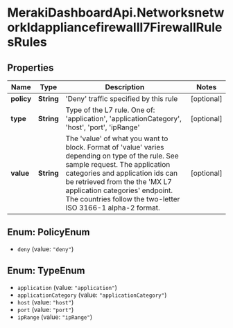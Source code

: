 # MerakiDashboardApi.NetworksnetworkIdappliancefirewalll7FirewallRulesRules

## Properties
Name | Type | Description | Notes
------------ | ------------- | ------------- | -------------
**policy** | **String** | &#x27;Deny&#x27; traffic specified by this rule | [optional] 
**type** | **String** | Type of the L7 rule. One of: &#x27;application&#x27;, &#x27;applicationCategory&#x27;, &#x27;host&#x27;, &#x27;port&#x27;, &#x27;ipRange&#x27; | [optional] 
**value** | **String** | The &#x27;value&#x27; of what you want to block. Format of &#x27;value&#x27; varies depending on type of the rule. See sample request. The application categories and application ids can be retrieved from the the &#x27;MX L7 application categories&#x27; endpoint. The countries follow the two-letter ISO 3166-1 alpha-2 format. | [optional] 

<a name="PolicyEnum"></a>
## Enum: PolicyEnum

* `deny` (value: `"deny"`)


<a name="TypeEnum"></a>
## Enum: TypeEnum

* `application` (value: `"application"`)
* `applicationCategory` (value: `"applicationCategory"`)
* `host` (value: `"host"`)
* `port` (value: `"port"`)
* `ipRange` (value: `"ipRange"`)

